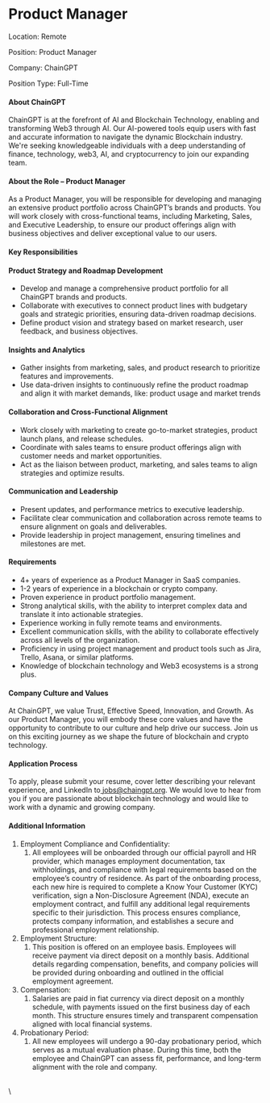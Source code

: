 # Product Manager

Location: Remote

Position: Product Manager

Company: ChainGPT

Position Type: Full-Time

#### About ChainGPT

ChainGPT is at the forefront of AI and Blockchain Technology, enabling and transforming Web3 through AI. Our AI-powered tools equip users with fast and accurate information to navigate the dynamic Blockchain industry. We're seeking knowledgeable individuals with a deep understanding of finance, technology, web3, AI, and cryptocurrency to join our expanding team.

#### About the Role – Product Manager

As a Product Manager, you will be responsible for developing and managing an extensive product portfolio across ChainGPT’s brands and products. You will work closely with cross-functional teams, including Marketing, Sales, and Executive Leadership, to ensure our product offerings align with business objectives and deliver exceptional value to our users.

#### Key Responsibilities

#### Product Strategy and Roadmap Development

* Develop and manage a comprehensive product portfolio for all ChainGPT brands and products.
* Collaborate with executives to connect product lines with budgetary goals and strategic priorities, ensuring data-driven roadmap decisions.
* Define product vision and strategy based on market research, user feedback, and business objectives.

#### Insights and Analytics

* Gather insights from marketing, sales, and product research to prioritize features and improvements.
* Use data-driven insights to continuously refine the product roadmap and align it with market demands, like: product usage and market trends

#### Collaboration and Cross-Functional Alignment

* Work closely with marketing to create go-to-market strategies, product launch plans, and release schedules.
* Coordinate with sales teams to ensure product offerings align with customer needs and market opportunities.
* Act as the liaison between product, marketing, and sales teams to align strategies and optimize results.

#### Communication and Leadership

* Present updates, and performance metrics to executive leadership.
* Facilitate clear communication and collaboration across remote teams to ensure alignment on goals and deliverables.
* Provide leadership in project management, ensuring timelines and milestones are met.

#### Requirements

* 4+ years of experience as a Product Manager in SaaS companies.
* 1-2 years of experience in a blockchain or crypto company.
* Proven experience in product portfolio management.
* Strong analytical skills, with the ability to interpret complex data and translate it into actionable strategies.
* Experience working in fully remote teams and environments.
* Excellent communication skills, with the ability to collaborate effectively across all levels of the organization.
* Proficiency in using project management and product tools such as Jira, Trello, Asana, or similar platforms.
* Knowledge of blockchain technology and Web3 ecosystems is a strong plus.

#### Company Culture and Values

At ChainGPT, we value Trust, Effective Speed, Innovation, and Growth. As our Product Manager, you will embody these core values and have the opportunity to contribute to our culture and help drive our success. Join us on this exciting journey as we shape the future of blockchain and crypto technology.

#### Application Process

To apply, please submit your resume, cover letter describing your relevant experience, and LinkedIn to[ jobs@chaingpt.org](mailto:jobs@chaingpt.org). We would love to hear from you if you are passionate about blockchain technology and would like to work with a dynamic and growing company.

#### Additional Information

1. Employment Compliance and Confidentiality:
   1. All employees will be onboarded through our official payroll and HR provider, which manages employment documentation, tax withholdings, and compliance with legal requirements based on the employee’s country of residence. As part of the onboarding process, each new hire is required to complete a Know Your Customer (KYC) verification, sign a Non-Disclosure Agreement (NDA), execute an employment contract, and fulfill any additional legal requirements specific to their jurisdiction. This process ensures compliance, protects company information, and establishes a secure and professional employment relationship.
2. Employment Structure:
   1. This position is offered on an employee basis. Employees will receive payment via direct deposit on a monthly basis. Additional details regarding compensation, benefits, and company policies will be provided during onboarding and outlined in the official employment agreement.
3. Compensation:
   1. Salaries are paid in fiat currency via direct deposit on a monthly schedule, with payments issued on the first business day of each month. This structure ensures timely and transparent compensation aligned with local financial systems.
4. Probationary Period:
   1. All new employees will undergo a 90-day probationary period, which serves as a mutual evaluation phase. During this time, both the employee and ChainGPT can assess fit, performance, and long-term alignment with the role and company.

\
\
